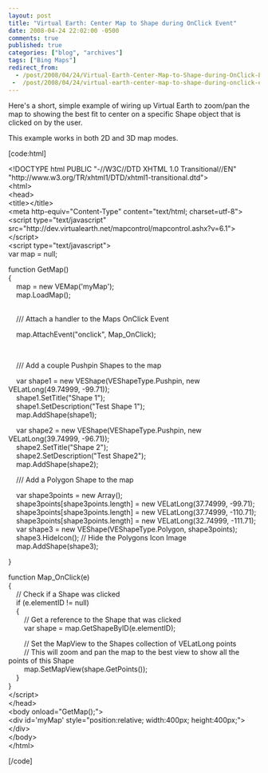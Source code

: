 ```yaml
---
layout: post
title: "Virtual Earth: Center Map to Shape during OnClick Event"
date: 2008-04-24 22:02:00 -0500
comments: true
published: true
categories: ["blog", "archives"]
tags: ["Bing Maps"]
redirect_from: 
  - /post/2008/04/24/Virtual-Earth-Center-Map-to-Shape-during-OnClick-Event
 -  /post/2008/04/24/virtual-earth-center-map-to-shape-during-onclick-event
---
```

<!-- more -->
<p>
Here&#39;s a short, simple example of wiring up Virtual Earth to zoom/pan the map to showing the best fit to center on a specific Shape object that is clicked on by the user. 
</p>
<p>
This example works in both 2D and 3D map modes. 
</p>
<p>
[code:html] 
</p>
<p>
&lt;!DOCTYPE html PUBLIC &quot;-//W3C//DTD XHTML 1.0 Transitional//EN&quot; &quot;http://www.w3.org/TR/xhtml1/DTD/xhtml1-transitional.dtd&quot;&gt;<br />
&lt;html&gt;<br />
&lt;head&gt;<br />
&lt;title&gt;&lt;/title&gt;<br />
&lt;meta http-equiv=&quot;Content-Type&quot; content=&quot;text/html; charset=utf-8&quot;&gt;<br />
&lt;script type=&quot;text/javascript&quot; src=&quot;http://dev.virtualearth.net/mapcontrol/mapcontrol.ashx?v=6.1&quot;&gt;&lt;/script&gt;<br />
&lt;script type=&quot;text/javascript&quot;&gt;<br />
var map = null; 
</p>
<p>
function GetMap()<br />
{<br />
&nbsp;&nbsp;&nbsp; map = new VEMap(&#39;myMap&#39;);<br />
&nbsp;&nbsp;&nbsp; map.LoadMap(); 
</p>
<p>
<br />
&nbsp;&nbsp;&nbsp; /// Attach a handler to the Maps OnClick Event 
</p>
<p>
&nbsp;&nbsp;&nbsp; map.AttachEvent(&quot;onclick&quot;, Map_OnClick); 
</p>
<p>
&nbsp;
</p>
<p>
&nbsp;&nbsp;&nbsp; /// Add a couple Pushpin Shapes to the map 
</p>
<p>
&nbsp;&nbsp;&nbsp; var shape1 = new VEShape(VEShapeType.Pushpin, new VELatLong(49.74999, -99.71));<br />
&nbsp;&nbsp;&nbsp; shape1.SetTitle(&quot;Shape 1&quot;);<br />
&nbsp;&nbsp;&nbsp; shape1.SetDescription(&quot;Test Shape 1&quot;);<br />
&nbsp;&nbsp;&nbsp; map.AddShape(shape1); 
</p>
<p>
&nbsp;&nbsp;&nbsp; var shape2 = new VEShape(VEShapeType.Pushpin, new VELatLong(39.74999, -96.71));<br />
&nbsp;&nbsp;&nbsp; shape2.SetTitle(&quot;Shape 2&quot;);<br />
&nbsp;&nbsp;&nbsp; shape2.SetDescription(&quot;Test Shape2&quot;);<br />
&nbsp;&nbsp;&nbsp; map.AddShape(shape2); 
</p>
<p>
&nbsp;&nbsp;&nbsp; /// Add a Polygon Shape to the map 
</p>
<p>
&nbsp;&nbsp;&nbsp; var shape3points = new Array();<br />
&nbsp;&nbsp;&nbsp; shape3points[shape3points.length] = new VELatLong(37.74999, -99.71);<br />
&nbsp;&nbsp;&nbsp; shape3points[shape3points.length] = new VELatLong(37.74999, -110.71);<br />
&nbsp;&nbsp;&nbsp; shape3points[shape3points.length] = new VELatLong(32.74999, -111.71);<br />
&nbsp;&nbsp;&nbsp; var shape3 = new VEShape(VEShapeType.Polygon, shape3points);<br />
&nbsp;&nbsp;&nbsp; shape3.HideIcon(); // Hide the Polygons Icon Image<br />
&nbsp;&nbsp;&nbsp; map.AddShape(shape3); 
</p>
<p>
} 
</p>
<p>
function Map_OnClick(e)<br />
{<br />
&nbsp;&nbsp;&nbsp; // Check if a Shape was clicked<br />
&nbsp;&nbsp;&nbsp; if (e.elementID != null)<br />
&nbsp;&nbsp;&nbsp; {<br />
&nbsp;&nbsp;&nbsp;&nbsp;&nbsp;&nbsp;&nbsp; // Get a reference to the Shape that was clicked<br />
&nbsp;&nbsp;&nbsp;&nbsp;&nbsp;&nbsp;&nbsp; var shape = map.GetShapeByID(e.elementID); 
</p>
<p>
&nbsp;&nbsp;&nbsp;&nbsp;&nbsp;&nbsp;&nbsp; // Set the MapView to the Shapes collection of VELatLong points<br />
&nbsp;&nbsp;&nbsp;&nbsp;&nbsp;&nbsp;&nbsp; // This will zoom and pan the map to the best view to show all the points of this Shape<br />
&nbsp;&nbsp;&nbsp;&nbsp;&nbsp;&nbsp;&nbsp; map.SetMapView(shape.GetPoints());<br />
&nbsp;&nbsp;&nbsp; }<br />
}<br />
&lt;/script&gt;<br />
&lt;/head&gt;<br />
&lt;body onload=&quot;GetMap();&quot;&gt;<br />
&lt;div id=&#39;myMap&#39; style=&quot;position:relative; width:400px; height:400px;&quot;&gt;&lt;/div&gt;<br />
&lt;/body&gt;<br />
&lt;/html&gt; 
</p>
<p>
[/code] 
</p>
